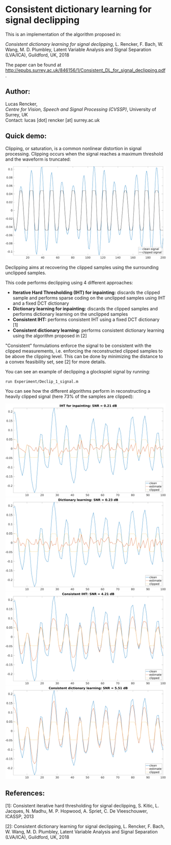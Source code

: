 # Consistent dictionary learning for signal declipping

<!--- This is a markdown README generated for the github page. For a human readable readme, see README.txt --->


This is an implementation of the algorithm proposed in:

*Consistent dictionary learning for signal declipping*, L. Rencker, F. Bach, W. Wang, M. D. Plumbley, 
Latent Variable Analysis and Signal Separation (LVA/ICA), Guildford, UK, 2018

The paper can be found at http://epubs.surrey.ac.uk/846156/1/Consistent_DL_for_signal_declipping.pdf.

## Author:
Lucas Rencker,  
*Centre for Vision, Speech and Signal Processing (CVSSP)*, University of Surrey, UK  
Contact: lucas \[dot\] rencker \[at\] surrey.ac.uk  

## Quick demo:

Clipping, or saturation, is a common nonlinear distortion in signal processing. Clipping occurs when the signal reaches a maximum threshold  and the waveform is truncated:

![Clipped signal](/Figures/clipped_glockenspiel.png)

Declipping aims at recovering the clipped samples using the surrounding unclipped samples. 

This code performs declipping using 4 different approaches:
* **Iterative Hard Thresholding (IHT) for inpainting:** discards the clipped sample and performs sparse coding on the unclipped samples using IHT and a fixed DCT dictionary
* **Dictionary learning for inpainting:** discards the clipped samples and performs dictionary learning on the unclipped samples
* **Consistent IHT:** performs consistent IHT using a fixed DCT dictionary \[1\]
* **Consistent dictionary learning:** performs consistent dictionary learning using the algorithm proposed in \[2\]

"Consistent" formulations enforce the signal to be consistent with the clipped measurements, i.e. enforcing the reconstructed clipped samples to be above the clipping level. This can be done by minimizing the distance to a convex feasibility set, see \[2\] for more details.

You can see an example of declipping a glockspiel signal by running:
```
run Experiment/Declip_1_signal.m
```
You can see how the different algorithms perform in reconstructing a heavily clipped signal (here 73% of the samples are clipped):

![IHT](/Figures/declip_glockenspiel_IHT.png)
![DL](/Figures/declip_glockenspiel_DL.png)
![consIHT](/Figures/declip_glockenspiel_consIHT.png)
![consDL](/Figures/declip_glockenspiel_consDL.png)

## References:
\[1\]: Consistent iterative hard thresholding for signal declipping, 
   S. Kitic, L. Jacques, N. Madhu, M. P. Hopwood, A. Spriet, C. De Vleeschouwer, ICASSP, 2013

\[2\]: Consistent dictionary learning for signal declipping, 
    L. Rencker, F. Bach, W. Wang, M. D. Plumbley,
    Latent Variable Analysis and Signal Separation (LVA/ICA), Guildford, UK, 2018


